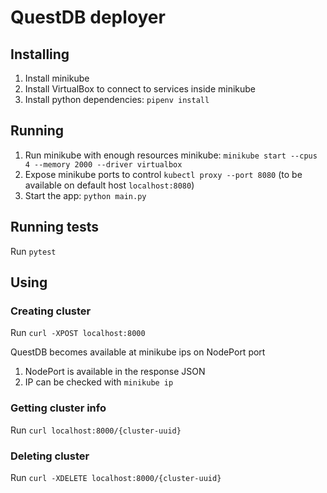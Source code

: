# QuestDB deployer

## Installing

1. Install minikube
2. Install VirtualBox to connect to services inside minikube
3. Install python dependencies: `pipenv install`

## Running

1. Run minikube with enough resources minikube: `minikube start --cpus 4 --memory 2000 --driver virtualbox`
2. Expose minikube ports to control `kubectl proxy --port 8080` (to be available on default host `localhost:8080`)
3. Start the app: `python main.py`

## Running tests

Run `pytest`

## Using

### Creating cluster

Run `curl -XPOST localhost:8000`

QuestDB becomes available at minikube ips on NodePort port

1. NodePort is available in the response JSON
2. IP can be checked with `minikube ip`

### Getting cluster info

Run `curl localhost:8000/{cluster-uuid}`

### Deleting cluster

Run `curl -XDELETE localhost:8000/{cluster-uuid}`
